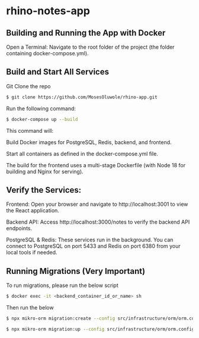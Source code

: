 # rhino-notes-app

## Building and Running the App with Docker

Open a Terminal:
Navigate to the root folder of the project (the folder containing docker-compose.yml).

## Build and Start All Services

Git Clone the repo

```bash
$ git clone https://github.com/MosesOluwole/rhino-app.git
```


Run the following command:

```bash
$ docker-compose up --build
```

This command will:

Build Docker images for PostgreSQL, Redis, backend, and frontend.

Start all containers as defined in the docker-compose.yml file.

The build for the frontend uses a multi-stage Dockerfile (with Node 18 for building and Nginx for serving).

## Verify the Services:

Frontend: Open your browser and navigate to http://localhost:3001 to view the React application.

Backend API: Access http://localhost:3000/notes to verify the backend API endpoints.

PostgreSQL & Redis: These services run in the background. You can connect to PostgreSQL on port 5433 and Redis on port 6380 from your local tools if needed.

## Running Migrations (Very Important)

To run migrations, please run the below script

```bash
$ docker exec -it <backend_container_id_or_name> sh
```

Then run the below

```bash
$ npx mikro-orm migration:create --config src/infrastructure/orm/orm.config.ts
```

```bash
$ npx mikro-orm migration:up --config src/infrastructure/orm/orm.config.ts
```

